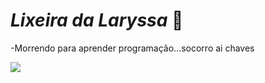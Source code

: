 # _Lixeira da Laryssa_ 🍆

-Morrendo para aprender programação...socorro ai chaves


![](https://tenor.com/pt-BR/view/jim-carrey-jim-carrey-the-mask-the-mask-movie-gif-23723211)

